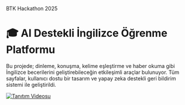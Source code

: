BTK Hackathon 2025
# 🎓 AI Destekli İngilizce Öğrenme Platformu

Bu projede; dinleme, konuşma, kelime eşleştirme ve haber okuma gibi İngilizce becerilerini geliştirebileceğin etkileşimli araçlar bulunuyor. Tüm sayfalar, kullanıcı dostu bir tasarım ve yapay zeka destekli geri bildirim sistemi ile geliştirildi.


[![Tanıtım Videosu](https://img.youtube.com/vi/awHzSGfPOq4/0.jpg)](https://www.youtube.com/watch?v=awHzSGfPOq4)

